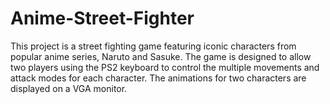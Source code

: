 # Anime-Street-Fighter

This project is a street fighting game featuring iconic characters from popular anime series, Naruto and Sasuke. The game is designed to allow two players using the PS2 keyboard to control the multiple movements and attack modes for each character. The animations for two characters are displayed on a VGA monitor.
